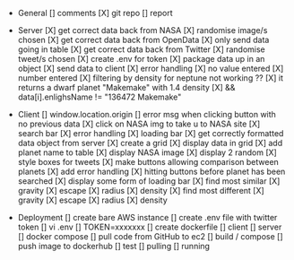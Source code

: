 * General
    [] comments
    [X] git repo
    [] report

* Server
    [X] get correct data back from NASA
        [X] randomise image/s chosen
    [X] get correct data back from OpenData
        [X] only send data going in table
    [X] get correct data back from Twitter
        [X] randomise tweet/s chosen
        [X] create .env for token
    [X] package data up in an object
    [X] send data to client
    [X] error handling 
        [X] no value entered
        [X] number entered
    [X] filtering by density for neptune not working ??
        [X] it returns a dwarf planet "Makemake" with 1.4 density
        [X] && data[i].enlighsName != "136472 Makemake"

* Client
    [] window.location.origin
    [] error msg when clicking button with no previous data
    [X] click on NASA img to take u to NASA site
    [X] search bar
        [X] error handling
        [X] loading bar
    [X] get correctly formatted data object from server
    [X] create a grid
    [X] display data in grid
        [X] add planet name to table
    [X] display NASA image
        [X] display 2 random
    [X] style boxes for tweets
    [X] make buttons allowing comparison between planets
        [X] add error handling
            [X] hitting buttons before planet has been searched
        [X] display some form of loading bar
        [X] find most similar
            [X] gravity
            [X] escape 
            [X] radius
            [X] density 
        [X] find most different 
            [X] gravity
            [X] escape 
            [X] radius
            [X] density

* Deployment
    [] create bare AWS instance
    [] create .env file with twitter token
        [] vi .env
            [] TOKEN=xxxxxxx
    [] create dockerfile
        [] client
        [] server
        [] docker compose
    [] pull code from GitHub to ec2
    [] build / compose
    [] push image to dockerhub
    [] test
        [] pulling
        [] running